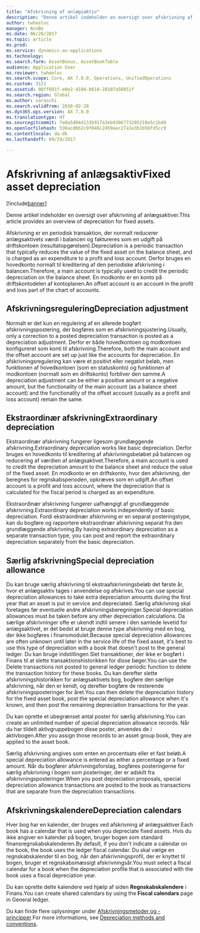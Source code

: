 ```yaml
---
title: "Afskrivning af anlægsaktiv"
description: "Denne artikel indeholder en oversigt over afskrivning af anlægsaktiver."
author: twheeloc
manager: AnnBe
ms.date: 06/20/2017
ms.topic: article
ms.prod: 
ms.service: dynamics-ax-applications
ms.technology: 
ms.search.form: AssetBonus, AssetBookTable
audience: Application User
ms.reviewer: twheeloc
ms.search.scope: Core, AX 7.0.0, Operations, UnifiedOperations
ms.custom: 3121
ms.assetid: 98ff891f-e0e2-4184-b618-28107a50851f
ms.search.region: Global
ms.author: saraschi
ms.search.validFrom: 2016-02-28
ms.dyn365.ops.version: AX 7.0.0
ms.translationtype: HT
ms.sourcegitcommit: 7e0a5d044133b917a3eb9386773205218e5c1b40
ms.openlocfilehash: 536acd6b2c9f046c2459aec27a1e3b1b56fd5cc9
ms.contentlocale: da-dk
ms.lasthandoff: 09/29/2017

---
```


# <a name="fixed-asset-depreciation"></a><span data-ttu-id="732bd-103">Afskrivning af anlægsaktiv</span><span class="sxs-lookup"><span data-stu-id="732bd-103">Fixed asset depreciation</span></span>

[!include[banner](../includes/banner.md)]


<span data-ttu-id="732bd-104">Denne artikel indeholder en oversigt over afskrivning af anlægsaktiver.</span><span class="sxs-lookup"><span data-stu-id="732bd-104">This article provides an overview of depreciation for fixed assets.</span></span>

<span data-ttu-id="732bd-105">Afskrivning er en periodisk transaktion, der normalt reducerer anlægsaktivets værdi i balancen og faktureres som en udgift på driftskontoen (resultatopgørelsen).</span><span class="sxs-lookup"><span data-stu-id="732bd-105">Depreciation is a periodic transaction that typically reduces the value of the fixed asset on the balance sheet, and is charged as an expenditure to a profit and loss account.</span></span> <span data-ttu-id="732bd-106">Derfor bruges en hovedkonto normalt til kreditering af den periodiske afskrivning i balancen.</span><span class="sxs-lookup"><span data-stu-id="732bd-106">Therefore, a main account is typically used to credit the periodic depreciation on the balance sheet.</span></span> <span data-ttu-id="732bd-107">En modkonto er en konto på driftskontodelen af kontoplanen.</span><span class="sxs-lookup"><span data-stu-id="732bd-107">An offset account is an account in the profit and loss part of the chart of accounts.</span></span>

## <a name="depreciation-adjustment"></a><span data-ttu-id="732bd-108">Afskrivningsregulering</span><span class="sxs-lookup"><span data-stu-id="732bd-108">Depreciation adjustment</span></span>
<span data-ttu-id="732bd-109">Normalt er det kun en regulering af en allerede bogført afskrivningspostering, der bogføres som en afskrivningsjustering.</span><span class="sxs-lookup"><span data-stu-id="732bd-109">Usually, only a correction to a posted depreciation transaction is posted as a depreciation adjustment.</span></span> <span data-ttu-id="732bd-110">Derfor er både hovedkontoen og modkontoen konfigureret som konti til afskrivning.</span><span class="sxs-lookup"><span data-stu-id="732bd-110">Therefore, both the main account and the offset account are set up just like the accounts for depreciation.</span></span> <span data-ttu-id="732bd-111">En afskrivningsregulering kan være et positivt eller negativt beløb, men funktionen af hovedkontoen (som en statuskonto) og funktionen af modkontoen (normalt som en driftskonto) forbliver den samme.</span><span class="sxs-lookup"><span data-stu-id="732bd-111">A depreciation adjustment can be either a positive amount or a negative amount, but the functionality of the main account (as a balance sheet account) and the functionality of the offset account (usually as a profit and loss account) remain the same.</span></span>

## <a name="extraordinary-depreciation"></a><span data-ttu-id="732bd-112">Ekstraordinær afskrivning</span><span class="sxs-lookup"><span data-stu-id="732bd-112">Extraordinary depreciation</span></span>
<span data-ttu-id="732bd-113">Ekstraordinær afskrivning fungerer ligesom grundlæggende afskrivning.</span><span class="sxs-lookup"><span data-stu-id="732bd-113">Extraordinary depreciation works like basic depreciation.</span></span> <span data-ttu-id="732bd-114">Derfor bruges en hovedkonto til kreditering af afskrivningsbeløbet på balancen og reducering af værdien af anlægsaktivet.</span><span class="sxs-lookup"><span data-stu-id="732bd-114">Therefore, a main account is used to credit the depreciation amount to the balance sheet and reduce the value of the fixed asset.</span></span> <span data-ttu-id="732bd-115">En modkonto er en driftskonto, hvor den afskrivning, der beregnes for regnskabsperioden, opkræves som en udgift.</span><span class="sxs-lookup"><span data-stu-id="732bd-115">An offset account is a profit and loss account, where the depreciation that is calculated for the fiscal period is charged as an expenditure.</span></span> 

<span data-ttu-id="732bd-116">Ekstraordinær afskrivning fungerer uafhængigt af grundlæggende afskrivning.</span><span class="sxs-lookup"><span data-stu-id="732bd-116">Extraordinary depreciation works independently of basic depreciation.</span></span> <span data-ttu-id="732bd-117">Fordi ekstraordinær afskrivning er en separat posteringstype, kan du bogføre og rapportere ekstraordinær afskrivning separat fra den grundlæggende afskrivning.</span><span class="sxs-lookup"><span data-stu-id="732bd-117">By having extraordinary depreciation as a separate transaction type, you can post and report the extraordinary depreciation separately from the basic depreciation.</span></span>

## <a name="special-depreciation-allowance"></a><span data-ttu-id="732bd-118">Særlig afskrivning</span><span class="sxs-lookup"><span data-stu-id="732bd-118">Special depreciation allowance</span></span>
<span data-ttu-id="732bd-119">Du kan bruge særlig afskrivning til ekstraafskrivningsbeløb det første år, hvor et anlægsaktiv tages i anvendelse og afskrives.</span><span class="sxs-lookup"><span data-stu-id="732bd-119">You can use special depreciation allowances to take extra depreciation amounts during the first year that an asset is put in service and depreciated.</span></span> <span data-ttu-id="732bd-120">Særlig afskrivning skal foretages før eventuelle andre afskrivningsberegninger.</span><span class="sxs-lookup"><span data-stu-id="732bd-120">Special depreciation allowances must be taken before any other depreciation calculations.</span></span> <span data-ttu-id="732bd-121">Da særlige afskrivninger ofte er ukendt indtil senere i den samlede levetid for anlægsaktivet, er det bedst at bruge denne type afskrivning med en bog, der ikke bogføres i finansmodulet.</span><span class="sxs-lookup"><span data-stu-id="732bd-121">Because special depreciation allowances are often unknown until later in the service life of the fixed asset, it's best to use this type of depreciation with a book that doesn't post to the general ledger.</span></span> <span data-ttu-id="732bd-122">Du kan bruge indstillingen Slet transaktioner, der ikke er bogført i Finans til at slette transaktionshistorikken for disse bøger.</span><span class="sxs-lookup"><span data-stu-id="732bd-122">You can use the Delete transactions not posted to general ledger periodic function to delete the transaction history for these books.</span></span> <span data-ttu-id="732bd-123">Du kan derefter slette afskrivningshistorikken for anlægsaktivets bog, bogføre den særlige afskrivning, når den er kendt, og derefter bogføre de resterende afskrivningsposteringer for året.</span><span class="sxs-lookup"><span data-stu-id="732bd-123">You can then delete the depreciation history for the fixed asset book, post the special depreciation allowance when it's known, and then post the remaining depreciation transactions for the year.</span></span> 

<span data-ttu-id="732bd-124">Du kan oprette et ubegrænset antal poster for særlig afskrivning.</span><span class="sxs-lookup"><span data-stu-id="732bd-124">You can create an unlimited number of special depreciation allowance records.</span></span> <span data-ttu-id="732bd-125">Når du har tildelt aktivgruppebogen disse poster, anvendes de i aktivbogen.</span><span class="sxs-lookup"><span data-stu-id="732bd-125">After you assign those records to an asset group book, they are applied to the asset book.</span></span> 

<span data-ttu-id="732bd-126">Særlig afskrivning angives som enten en procentsats eller et fast beløb.</span><span class="sxs-lookup"><span data-stu-id="732bd-126">A special depreciation allowance is entered as either a percentage or a fixed amount.</span></span> <span data-ttu-id="732bd-127">Når du bogfører afskrivningsforslag, bogføres posteringerne for særlig afskrivning i bogen som posteringer, der er adskilt fra afskrivningsposteringer.</span><span class="sxs-lookup"><span data-stu-id="732bd-127">When you post depreciation proposals, special depreciation allowance transactions are posted to the book as transactions that are separate from the depreciation transactions.</span></span>

## <a name="depreciation-calendars"></a><span data-ttu-id="732bd-128">Afskrivningskalendere</span><span class="sxs-lookup"><span data-stu-id="732bd-128">Depreciation calendars</span></span>
<span data-ttu-id="732bd-129">Hver bog har en kalender, der bruges ved afskrivning af anlægsaktiver.</span><span class="sxs-lookup"><span data-stu-id="732bd-129">Each book has a calendar that is used when you depreciate fixed assets.</span></span> <span data-ttu-id="732bd-130">Hvis du ikke angiver en kalender på bogen, bruger bogen som standard finansregnskabskalenderen.</span><span class="sxs-lookup"><span data-stu-id="732bd-130">By default, if you don't indicate a calendar on the book, the book uses the ledger fiscal calendar.</span></span> <span data-ttu-id="732bd-131">Du skal vælge en regnskabskalender til en bog, når den afskrivningsprofil, der er knyttet til bogen, bruger et regnskabsmæssigt afskrivningsår.</span><span class="sxs-lookup"><span data-stu-id="732bd-131">You must select a fiscal calendar for a book when the depreciation profile that is associated with the book uses a fiscal depreciation year.</span></span> 

<span data-ttu-id="732bd-132">Du kan oprette delte kalendere ved hjælp af siden **Regnskabskalendere** i Finans.</span><span class="sxs-lookup"><span data-stu-id="732bd-132">You can create shared calendars by using the **Fiscal calendars** page in General ledger.</span></span>

<span data-ttu-id="732bd-133">Du kan finde flere oplysninger under [Afskrivningsmetoder og -principper](depreciation-methods-conventions.md).</span><span class="sxs-lookup"><span data-stu-id="732bd-133">For more informations, see [Depreciation methods and conventions](depreciation-methods-conventions.md).</span></span>




